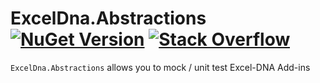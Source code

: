 # ExcelDna.Abstractions [![NuGet Version](http://img.shields.io/nuget/v/ExcelDna.Abstractions.svg?style=flat)](https://www.nuget.org/packages/ExcelDna.Abstractions/) [![Stack Overflow](https://img.shields.io/badge/stack%20overflow-excel--dna-orange.svg)](http://stackoverflow.com/questions/tagged/excel-dna)

`ExcelDna.Abstractions` allows you to mock / unit test Excel-DNA Add-ins
